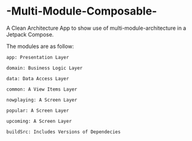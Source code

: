 # -Multi-Module-Composable-

A Clean Architecture App to show use of multi-module-architecture in a Jetpack Compose.

The modules are as follow:

    app: Presentation Layer

    domain: Business Logic Layer

    data: Data Access Layer

    common: A View Items Layer

    nowplaying: A Screen Layer

    popular: A Screen Layer

    upcoming: A Screen Layer

    buildSrc: Includes Versions of Dependecies
